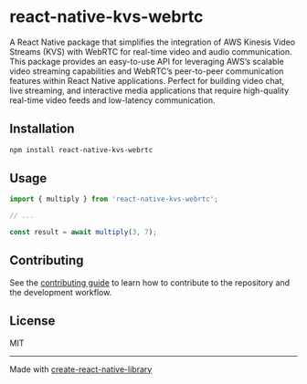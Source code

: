 # react-native-kvs-webrtc

A React Native package that simplifies the integration of AWS Kinesis Video Streams (KVS) with WebRTC for real-time video and audio communication. This package provides an easy-to-use API for leveraging AWS’s scalable video streaming capabilities and WebRTC’s peer-to-peer communication features within React Native applications. Perfect for building video chat, live streaming, and interactive media applications that require high-quality real-time video feeds and low-latency communication.

## Installation

```sh
npm install react-native-kvs-webrtc
```

## Usage


```js
import { multiply } from 'react-native-kvs-webrtc';

// ...

const result = await multiply(3, 7);
```


## Contributing

See the [contributing guide](CONTRIBUTING.md) to learn how to contribute to the repository and the development workflow.

## License

MIT

---

Made with [create-react-native-library](https://github.com/callstack/react-native-builder-bob)
